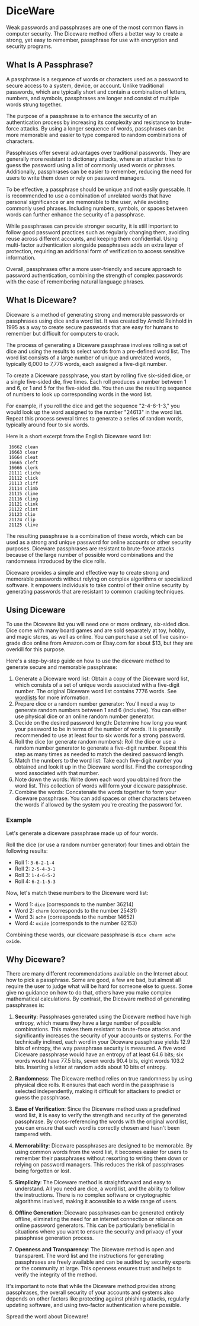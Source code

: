 # DiceWare

Weak passwords and passphrases are one of the most common flaws in computer
security. The Diceware method offers a better way to create a strong, yet easy
to remember, passphrase for use with encryption and security programs.

## What Is A Passphrase?

A passphrase is a sequence of words or characters used as a password to secure
access to a system, device, or account. Unlike traditional passwords, which are
typically short and contain a combination of letters, numbers, and symbols,
passphrases are longer and consist of multiple words strung together.

The purpose of a passphrase is to enhance the security of an authentication
process by increasing its complexity and resistance to brute-force attacks. By
using a longer sequence of words, passphrases can be more memorable and easier
to type compared to random combinations of characters.

Passphrases offer several advantages over traditional passwords. They are
generally more resistant to dictionary attacks, where an attacker tries to guess
the password using a list of commonly used words or phrases. Additionally,
passphrases can be easier to remember, reducing the need for users to write them
down or rely on password managers.

To be effective, a passphrase should be unique and not easily guessable. It is
recommended to use a combination of unrelated words that have personal
significance or are memorable to the user, while avoiding commonly used phrases.
Including numbers, symbols, or spaces between words can further enhance the
security of a passphrase.

While passphrases can provide stronger security, it is still important to follow
good password practices such as regularly changing them, avoiding reuse across
different accounts, and keeping them confidential. Using multi-factor
authentication alongside passphrases adds an extra layer of protection,
requiring an additional form of verification to access sensitive information.

Overall, passphrases offer a more user-friendly and secure approach to password
authentication, combining the strength of complex passwords with the ease of
remembering natural language phrases.

## What Is Diceware?

Diceware is a method of generating strong and memorable passwords or passphrases
using dice and a word list. It was created by Arnold Reinhold in 1995 as a way
to create secure passwords that are easy for humans to remember but difficult
for computers to crack.

The process of generating a Diceware passphrase involves rolling a set of dice
and using the results to select words from a pre-defined word list. The word
list consists of a large number of unique and unrelated words, typically 6,000
to 7,776 words, each assigned a five-digit number.

To create a Diceware passphrase, you start by rolling five six-sided dice, or a
single five-sided die, five times. Each roll produces a number between 1 and 6,
or 1 and 5 for the five-sided die. You then use the resulting sequence of
numbers to look up corresponding words in the word list.

For example, if you roll the dice and get the sequence "2-4-6-1-3," you would
look up the word assigned to the number "24613" in the word list. Repeat this
process several times to generate a series of random words, typically around
four to six words.

Here is a short excerpt from the English Diceware word list:

```text
 16662 clean
 16663 clear
 16664 cleat
 16665 cleft
 16666 clerk
 21111 cliche
 21112 click
 21113 cliff
 21114 climb
 21115 clime
 21116 cling
 21121 clink
 21122 clint
 21123 clio
 21124 clip
 21125 clive
```

The resulting passphrase is a combination of these words, which can be used as a
strong and unique password for online accounts or other security purposes.
Diceware passphrases are resistant to brute-force attacks because of the large
number of possible word combinations and the randomness introduced by the dice
rolls.

Diceware provides a simple and effective way to create strong and memorable
passwords without relying on complex algorithms or specialized software. It
empowers individuals to take control of their online security by generating
passwords that are resistant to common cracking techniques.

## Using Diceware

To use the Diceware list you will need one or more ordinary, six-sided dice. Dice 
come with many board games and are sold separately at toy, hobby, and magic 
stores, as well as online. You can purchase a set of five casino-grade dice 
online from Amazon.com or Ebay.com for about $13, but they are overkill for this 
purpose. 

Here's a step-by-step guide on how to use the diceware method to generate secure
and memorable passphrase:

1. Generate a Diceware word list: Obtain a copy of the Diceware word list, which
   consists of a set of unique words associated with a five-digit number. The
   original Diceware word list contains 7776 words. See [wordlists](wordlists.md)
   for more information.
2. Prepare dice or a random number generator: You'll need a way to generate
   random numbers between 1 and 6 (inclusive). You can either use physical dice or
   an online random number generator.
3. Decide on the desired password length: Determine how long you want your
   password to be in terms of the number of words. It is generally recommended to
   use at least four to six words for a strong password.
4. Roll the dice (or generate random numbers): Roll the dice or use a random
   number generator to generate a five-digit number. Repeat this step as many times
   as needed to match the desired password length.
5. Match the numbers to the word list: Take each five-digit number you obtained
   and look it up in the Diceware word list. Find the corresponding word associated
   with that number.
6. Note down the words: Write down each word you obtained from the word list.
   This collection of words will form your diceware passphrase.
7. Combine the words: Concatenate the words together to form your diceware
   passphrase. You can add spaces or other characters between the words if allowed
   by the system you're creating the password for.

### Example

Let's generate a diceware passphrase made up of four words.

Roll the dice (or use a random number generator) four times and obtain the
following results:

- Roll 1: `3-6-2-1-4`
- Roll 2: `2-5-4-3-1`
- Roll 3: `1-4-6-5-2`
- Roll 4: `6-2-1-5-3`

Now, let's match these numbers to the Diceware word list:

- Word 1: `dice` (corresponds to the number 36214)
- Word 2: `charm` (corresponds to the number 25431)
- Word 3: `ache` (corresponds to the number 14652)
- Word 4: `oxide` (corresponds to the number 62153)

Combining these words, our diceware passphrase is `dice charm ache oxide`.

## Why Diceware?

There are many different recommendations available on the Internet about how to 
pick a passphrase. Some are good, a few are bad, but almost all require the 
user to judge what will be hard for someone else to guess. Some give no 
guidance on how to do that, others have you make complex mathematical 
calculations. By contrast, the Diceware method of generating passphrases is:

1. **Security**: Passphrases generated using the Diceware method have high
   entropy, which means they have a large number of possible combinations. This
   makes them resistant to brute-force attacks and significantly increases the
   security of your accounts or systems. For the technically inclined, each word
   in your Diceware passphrase yields 12.9 bits of entropy, the way passphrase
   security is measured. A five word Diceware passphrase would have an entropy
   of at least 64.6 bits; six words would have 77.5 bits, seven words 90.4 bits,
   eight words 103.2 bits. Inserting a letter at random adds about 10 bits of
   entropy.

2. **Randomness**: The Diceware method relies on true randomness by using
   physical dice rolls. It ensures that each word in the passphrase is selected
   independently, making it difficult for attackers to predict or guess the
   passphrase.

3. **Ease of Verification**: Since the Diceware method uses a predefined word
   list, it is easy to verify the strength and security of the generated
   passphrase. By cross-referencing the words with the original word list, you can
   ensure that each word is correctly chosen and hasn't been tampered with.

4. **Memorability**: Diceware passphrases are designed to be memorable. By using
   common words from the word list, it becomes easier for users to remember their
   passphrases without resorting to writing them down or relying on password
   managers. This reduces the risk of passphrases being forgotten or lost.

5. **Simplicity**: The Diceware method is straightforward and easy to
   understand. All you need are dice, a word list, and the ability to follow the
   instructions. There is no complex software or cryptographic algorithms
   involved, making it accessible to a wide range of users.

6. **Offline Generation**: Diceware passphrases can be generated entirely
   offline, eliminating the need for an internet connection or reliance on
   online password generators. This can be particularly beneficial in situations
   where you want to ensure the security and privacy of your passphrase
   generation process.

7. **Openness and Transparency**: The Diceware method is open and transparent.
   The word list and the instructions for generating passphrases are freely
   available and can be audited by security experts or the community at large.
   This openness ensures trust and helps to verify the integrity of the method.

It's important to note that while the Diceware method provides strong
passphrases, the overall security of your accounts and systems also depends on
other factors like protecting against phishing attacks, regularly updating
software, and using two-factor authentication where possible.

Spread the word about Diceware!
